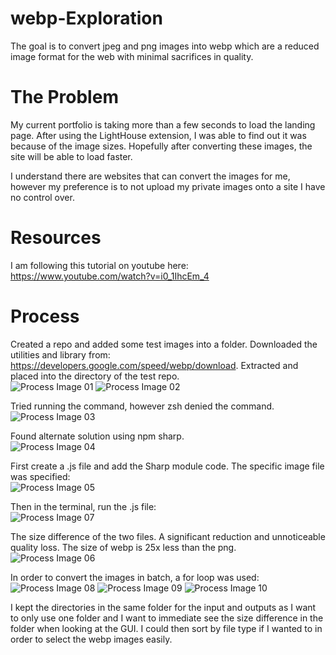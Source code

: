 # webp-Exploration
The goal is to convert jpeg and png images into webp which are a reduced image format for the web with minimal sacrifices in quality. 

# The Problem
My current portfolio is taking more than a few seconds to load the landing page. After using the LightHouse extension, I was able to find out it was because of the image sizes. Hopefully after converting these images, the site will be able to load faster. 

I understand there are websites that can convert the images for me, however my preference is to not upload my private images onto a site I have no control over. 

# Resources
I am following this tutorial on youtube here:
https://www.youtube.com/watch?v=i0_1IhcEm_4

# Process
Created a repo and added some test images into a folder. Downloaded the utilities and library from: https://developers.google.com/speed/webp/download. Extracted and placed into the directory of the test repo.</br>
![Process Image 01](/README%20images/process_01.png)
![Process Image 02](/README%20images/process_02.png)

Tried running the command, however zsh denied the command. </br>
![Process Image 03](/README%20images/process_03.png)

Found alternate solution using npm sharp. </br>
![Process Image 04](/README%20images/process_04.png)

First create a .js file and add the Sharp module code. The specific image file was specified:</br>
![Process Image 05](/README%20images/process_05.png)

Then in the terminal, run the .js file:</br>
![Process Image 07](/README%20images/process_07.png)

The size difference of the two files. A significant reduction and unnoticeable quality loss. The size of webp is 25x less than the png. </br>
![Process Image 06](/README%20images/process_06.png)

In order to convert the images in batch, a for loop was used:</br>
![Process Image 08](/README%20images/process_08.png)
![Process Image 09](/README%20images/process_09.png)
![Process Image 10](/README%20images/process_10.png)

I kept the directories in the same folder for the input and outputs as I want to only use one folder and I want to immediate see the size difference in the folder when looking at the GUI. I could then sort by file type if I wanted to in order to select the webp images easily. 